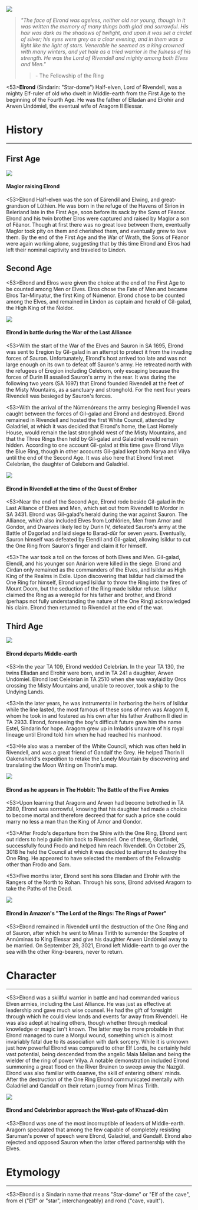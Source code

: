 ![](elrond/1.jpg)

> *"The face of Elrond was ageless, neither old nor young, though in it was written the memory of many things both glad and sorrowful. His hair was dark as the shadows of twilight, and upon it was set a circlet of silver; his eyes were grey as a clear evening, and in them was a light like the light of stars. Venerable he seemed as a king crowned with many winters, and yet hale as a tried warrior in the fulness of his strength. He was the Lord of Rivendell and mighty among both Elves and Men."*
>> \- The Fellowship of the Ring

<53>**Elrond** (Sindarin: "Star-dome") Half-elven, Lord of Rivendell, was a mighty Elf-ruler of old who dwelt in Middle-earth from the First Age to the beginning of the Fourth Age. He was the father of Elladan and Elrohir and Arwen Undómiel, the eventual wife of Aragorn II Elessar.

# History
---

## **First Age**

![](elrond/2.jpg)

#### Maglor raising Elrond

<53>Elrond Half-elven was the son of Eärendil and Elwing, and great-grandson of Lúthien. He was born in the refuge of the Havens of Sirion in Beleriand late in the First Age, soon before its sack by the Sons of Fëanor. Elrond and his twin brother Elros were captured and raised by Maglor a son of Fëanor. Though at first there was no great love between them, eventually Maglor took pity on them and cherished them, and eventually grew to love them. By the end of the First Age and the War of Wrath, the Sons of Fëanor were again working alone, suggesting that by this time Elrond and Elros had left their nominal captivity and traveled to Lindon.

## **Second Age**

<53>Elrond and Elros were given the choice at the end of the First Age to be counted among Men or Elves. Elros chose the Fate of Men and became Elros Tar-Minyatur, the first King of Númenor. Elrond chose to be counted among the Elves, and remained in Lindon as captain and herald of Gil-galad, the High King of the Ñoldor.

![](elrond/3.jpg)

#### Elrond in battle during the War of the Last Alliance

<53>With the start of the War of the Elves and Sauron in SA 1695, Elrond was sent to Eregion by Gil-galad in an attempt to protect it from the invading forces of Sauron. Unfortunately, Elrond's host arrived too late and was not large enough on its own to defeat off Sauron's army. He retreated north with the refugees of Eregion including Celeborn, only escaping because the forces of Durin III assailed Sauron's army in the rear. It was during the following two years (SA 1697) that Elrond founded Rivendell at the feet of the Misty Mountains, as a sanctuary and stronghold. For the next four years Rivendell was besieged by Sauron's forces.

<53>With the arrival of the Númenóreans the army besieging Rivendell was caught between the forces of Gil-galad and Elrond and destroyed. Elrond remained in Rivendell and hosted the first White Council, attended by Galadriel, at which it was decided that Elrond's home, the Last Homely House, would remain the last stronghold west of the Misty Mountains, and that the Three Rings then held by Gil-galad and Galadriel would remain hidden. According to one account Gil-galad at this time gave Elrond Vilya the Blue Ring, though in other accounts Gil-galad kept both Narya and Vilya until the end of the Second Age. It was also here that Elrond first met Celebrían, the daughter of Celeborn and Galadriel.

![](elrond/4.jpg)

#### Elrond in Rivendell at the time of the Quest of Erebor

<53>Near the end of the Second Age, Elrond rode beside Gil-galad in the Last Alliance of Elves and Men, which set out from Rivendell to Mordor in SA 3431. Elrond was Gil-galad's herald during the war against Sauron. The Alliance, which also included Elves from Lothlórien, Men from Arnor and Gondor, and Dwarves likely led by Durin IV, defeated Sauron's army at the Battle of Dagorlad and laid siege to Barad-dûr for seven years. Eventually, Sauron himself was defeated by Elendil and Gil-galad, allowing Isildur to cut the One Ring from Sauron's finger and claim it for himself.

<53>The war took a toll on the forces of both Elves and Men. Gil-galad, Elendil, and his younger son Anárion were killed in the siege. Elrond and Círdan only remained as the commanders of the Elves, and Isildur as High King of the Realms in Exile. Upon discovering that Isildur had claimed the One Ring for himself, Elrond urged Isildur to throw the Ring into the fires of Mount Doom, but the seduction of the Ring made Isildur refuse. Isildur claimed the Ring as a weregild for his father and brother, and Elrond (perhaps not fully understanding the nature of the One Ring) acknowledged his claim. Elrond then returned to Rivendell at the end of the war.

## **Third Age**

![](elrond/5.jpg)

#### Elrond departs Middle-earth

<53>In the year TA 109, Elrond wedded Celebrían. In the year TA 130, the twins Elladan and Elrohir were born, and in TA 241 a daughter, Arwen Undómiel. Elrond lost Celebrían in TA 2510 when she was waylaid by Orcs crossing the Misty Mountains and, unable to recover, took a ship to the Undying Lands.

<53>In the later years, he was instrumental in harboring the heirs of Isildur while the line lasted, the most famous of these sons of men was Aragorn II, whom he took in and fostered as his own after his father Arathorn II died in TA 2933. Elrond, foreseeing the boy's difficult future gave him the name Estel, Sindarin for hope. Aragorn grew up in Imladris unaware of his royal lineage until Elrond told him when he had reached his manhood.

<53>He also was a member of the White Council, which was often held in Rivendell, and was a great friend of Gandalf the Grey. He helped Thorin II Oakenshield's expedition to retake the Lonely Mountain by discovering and translating the Moon Writing on Thorin's map.

![](elrond/6.jpg)

#### Elrond as he appears in The Hobbit: The Battle of the Five Armies

<53>Upon learning that Aragorn and Arwen had become betrothed in TA 2980, Elrond was sorrowful, knowing that his daughter had made a choice to become mortal and therefore decreed that for such a price she could marry no less a man than the King of Arnor and Gondor.

<53>After Frodo's departure from the Shire with the One Ring, Elrond sent out riders to help guide him back to Rivendell. One of these, Glorfindel, successfully found Frodo and helped him reach Rivendell. On October 25, 3018 he held the Council at which it was decided to attempt to destroy the One Ring. He appeared to have selected the members of the Fellowship other than Frodo and Sam.

<53>Five months later, Elrond sent his sons Elladan and Elrohir with the Rangers of the North to Rohan. Through his sons, Elrond advised Aragorn to take the Paths of the Dead.

![](elrond/7.jpg)

#### Elrond in Amazon's "The Lord of the Rings: The Rings of Power"

<53>Elrond remained in Rivendell until the destruction of the One Ring and of Sauron, after which he went to Minas Tirith to surrender the Sceptre of Annúminas to King Elessar and give his daughter Arwen Undómiel away to be married. On September 29, 3021, Elrond left Middle-earth to go over the sea with the other Ring-bearers, never to return.

# Character

---

<53>Elrond was a skillful warrior in battle and had commanded various Elven armies, including the Last Alliance. He was just as effective at leadership and gave much wise counsel. He had the gift of foresight through which he could view lands and events far away from Rivendell. He was also adept at healing others, though whether through medical knowledge or magic isn't known. The latter may be more probable in that Elrond managed to cure a Morgul wound, something which is almost invariably fatal due to its association with dark sorcery. While it is unknown just how powerful Elrond was compared to other Elf Lords, he certainly held vast potential, being descended from the angelic Maia Melian and being the wielder of the ring of power Vilya. A notable demonstration included Elrond summoning a great flood on the River Bruinen to sweep away the Nazgûl. Elrond was also familiar with ósanwe, the skill of entering others' minds. After the destruction of the One Ring Elrond communicated mentally with Galadriel and Gandalf on their return journey from Minas Tirith.

![](elrond/8.jpg)

#### Elrond and Celebrimbor approach the West-gate of Khazad-dûm

<53>Elrond was one of the most incorruptible of leaders of Middle-earth. Aragorn speculated that among the few capable of completely resisting Saruman's power of speech were Elrond, Galadriel, and Gandalf. Elrond also rejected and opposed Sauron when the latter offered partnership with the Elves.

# Etymology

---

<53>Elrond is a Sindarin name that means "Star-dome" or "Elf of the cave", from el ("Elf" or "star", interchangeably) and rond ("cave, vault").
